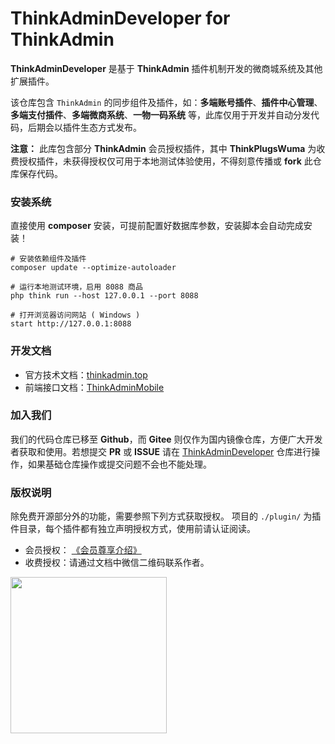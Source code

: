 # ThinkAdminDeveloper for ThinkAdmin

**ThinkAdminDeveloper** 是基于 **ThinkAdmin** 插件机制开发的微商城系统及其他扩展插件。

该仓库包含 `ThinkAdmin` 的同步组件及插件，如：**多端账号插件**、**插件中心管理**、**多端支付插件**、**多端微商系统**、**一物一码系统** 等，此库仅用于开发并自动分发代码，后期会以插件生态方式发布。

**注意：** 此库包含部分 **ThinkAdmin** 会员授权插件，其中 **ThinkPlugsWuma** 为收费授权插件，未获得授权仅可用于本地测试体验使用，不得刻意传播或 **fork** 此仓库保存代码。

### 安装系统

直接使用 **composer** 安装，可提前配置好数据库参数，安装脚本会自动完成安装！

```shell
# 安装依赖组件及插件
composer update --optimize-autoloader

# 运行本地测试环境，启用 8088 商品
php think run --host 127.0.0.1 --port 8088

# 打开浏览器访问网站 ( Windows ) 
start http://127.0.0.1:8088
```

### 开发文档

* 官方技术文档：[thinkadmin.top](http://thinkadmin.top)
* 前端接口文档：[ThinkAdminMobile](https://thinkadmin.apifox.cn)

### 加入我们

我们的代码仓库已移至 **Github**，而 **Gitee** 则仅作为国内镜像仓库，方便广大开发者获取和使用。若想提交 **PR** 或 **ISSUE** 请在 [ThinkAdminDeveloper](https://github.com/zoujingli/ThinkAdminDeveloper) 仓库进行操作，如果基础仓库操作或提交问题不会也不能处理。

### 版权说明

除免费开源部分外的功能，需要参照下列方式获取授权。
项目的 `./plugin/` 为插件目录，每个插件都有独立声明授权方式，使用前请认证阅读。

* 会员授权： [《会员尊享介绍》](https://thinkadmin.top/vip-introduce)
* 收费授权：请通过文档中微信二维码联系作者。

 <img alt="" src="https://thinkadmin.top/static/img/wx.png" width="250">
